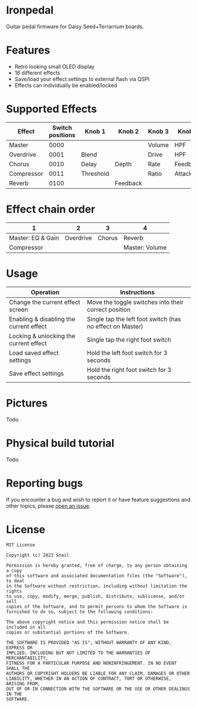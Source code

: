 # Ironpedal
Guitar pedal firmware for Daisy Seed+Terrarrium boards.

# Features
- Retro looking small OLED display
- 16 different effects
- Save/load your effect settings to external flash via QSPI
- Effects can individually be enabled/locked

# Supported Effects
| Effect     | Switch positions | Knob 1    | Knob 2   | Knob 3 | Knob 4   | Knob 5 | Knob 6  |
| ---------- | ---------------- | --------- | -------- | ------ | -------- | ------ | ------- |
| Master     | 0000             |           |          | Volume | HPF      | LPF    | Gain    |
| Overdrive  | 0001             | Blend     |          | Drive  | HPF      | LPF    | Gain    |
| Chorus     | 0010             | Delay     | Depth    | Rate   | Feedback | LPF    | Gain    |
| Compressor | 0011             | Threshold |          | Ratio  | Attack   |        | Release |
| Reverb     | 0100             |           | Feedback |        |          | LPF    |         |

# Effect chain order
| 1                 | 2         | 3       | 4              |
| ----------------- | --------- | ------- | -------------- |
| Master: EQ & Gain | Overdrive | Chorus  | Reverb         |
| Compressor        |           |         | Master: Volume |

# Usage
| Operation                               | Instructions                                              |
| --------------------------------------- | --------------------------------------------------------- |
| Change the current effect screen        | Move the toggle switches into their correct position      |
| Enabling & disabling the current effect | Single tap the left foot switch (has no effect on Master) |
| Locking & unlocking the current effect  | Single tap the right foot switch                          |
| Load saved effect settings              | Hold the left foot switch for 3 seconds                   |
| Save effect settings                    | Hold the right foot switch for 3 seconds                  |

# Pictures
Todo.

# Physical build tutorial
Todo.

# Reporting bugs
If you encounter a bug and wish to report it or have feature suggestions and other topics, please [open an issue](https://github.com/snail23/ironpedal/issues).

# License
```
MIT License

Copyright (c) 2023 Snail

Permission is hereby granted, free of charge, to any person obtaining a copy
of this software and associated documentation files (the "Software"), to deal
in the Software without restriction, including without limitation the rights
to use, copy, modify, merge, publish, distribute, sublicense, and/or sell
copies of the Software, and to permit persons to whom the Software is
furnished to do so, subject to the following conditions:

The above copyright notice and this permission notice shall be included in all
copies or substantial portions of the Software.

THE SOFTWARE IS PROVIDED "AS IS", WITHOUT WARRANTY OF ANY KIND, EXPRESS OR
IMPLIED, INCLUDING BUT NOT LIMITED TO THE WARRANTIES OF MERCHANTABILITY,
FITNESS FOR A PARTICULAR PURPOSE AND NONINFRINGEMENT. IN NO EVENT SHALL THE
AUTHORS OR COPYRIGHT HOLDERS BE LIABLE FOR ANY CLAIM, DAMAGES OR OTHER
LIABILITY, WHETHER IN AN ACTION OF CONTRACT, TORT OR OTHERWISE, ARISING FROM,
OUT OF OR IN CONNECTION WITH THE SOFTWARE OR THE USE OR OTHER DEALINGS IN THE
SOFTWARE.
```
